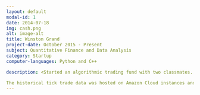 ```yaml
---
layout: default
modal-id: 1
date: 2014-07-18
img: cash.png
alt: image-alt
title: Winston Grand
project-date: October 2015 - Present
subject: Quantitative Finance and Data Analysis
category: Startup
computer-languages: Python and C++

description: <Started an algorithmic trading fund with two classmates. Developed and backtested end-of-day and intraday trading strategies on historical data. Following algorithm development and backtesting, we implemented the strategies in our brokerage account through an automated execution system.

The historical tick trade data was hosted on Amazon Cloud instances and manipulated with Python in conjunction with various data analysis libraries, including Pandas, NumPy and PySwarm. The brokerage account was hosted through Interactive Brokers and interacted with through their C++ API.>
---
```

